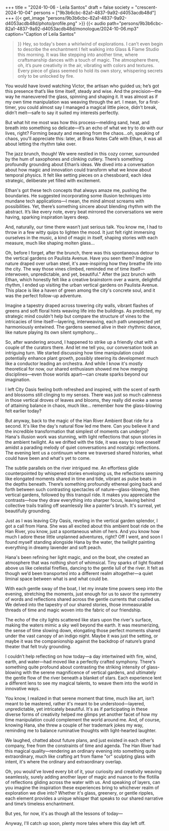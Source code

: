 +++
title = "2024-10-06 - Leila Santos"
draft = false
society = "crescent-2024-10-04"
persons = ["9b3b6cbc-82a1-4837-9a92-d4053acdb48d"]
+++
{{< get_image "persons/9b3b6cbc-82a1-4837-9a92-d4053acdb48d/photo/profile.png" >}}
{{< audio
    path="persons/9b3b6cbc-82a1-4837-9a92-d4053acdb48d/monologue/2024-10-06.mp3" 
    caption="Caption of Leila Santos"
>}}
Hey, so today's been a whirlwind of explorations.
I can’t even begin to describe the enchantment I felt walking into Glass & Flame Studio this morning. It was like stepping into another time, where craftsmanship dances with a touch of magic. The atmosphere there, oh, it’s pure creativity in the air, vibrating with colors and textures. Every piece of glass seemed to hold its own story, whispering secrets only to be unlocked by fire.

You would have loved watching Victor, the artisan who guided us; he’s got this presence that’s like time itself, steady and wise. And the precision—the way he maneuvered the glass, spinning and shaping it. It was almost as if my own time manipulation was weaving through the art. I mean, for a first-timer, you could almost say I managed a magical little piece, didn’t break, didn’t melt—safe to say it suited my interests perfectly. 

But what hit me most was how this process—melding sand, heat, and breath into something so delicate—it’s an echo of what we try to do with our lives, right? Forming beauty and meaning from the chaos...oh, speaking of chaos, you'll appreciate this: later, at Brass Notes Café with Ethan, it was all about letting the rhythm take over.

The jazz brunch, though! We were nestled in this cozy corner, surrounded by the hum of saxophones and clinking cutlery. There’s something profoundly grounding about Ethan’s ideas. We dived into a conversation about how magic and innovation could transform what we know about temporal physics. It felt like setting pieces on a chessboard, each idea strategic, deliberate yet filled with excitement. 

Ethan's got these tech concepts that always amaze me, pushing the boundaries. He suggested incorporating some illusion techniques into mundane tech applications—I mean, the mind almost screams with possibilities. Yet, there’s something sincere about blending rhythm with the abstract. It’s like every note, every beat mirrored the conversations we were having, sparking inspiration layers deep.

And, naturally, our time there wasn’t just serious talk. You know me, I had to throw in a few witty quips to lighten the mood. It just felt right immersing ourselves in the music, a kind of magic in itself, shaping stories with each measure, much like shaping molten glass... 

Oh, before I forget, after the brunch, there was this spontaneous detour to the vertical gardens on Paulista Avenue. Have you seen them? Imagine nature draped over urban steel, it's awe-inspiring how they breathe life into the city. The way those vines climbed, reminded me of time itself—interwoven, unpredictable, and yet, beautiful."
After the jazz brunch with Ethan, which honestly felt like a creative brainstorm over a warm, delightful rhythm, I ended up visiting the urban vertical gardens on Paulista Avenue. This place is like a haven of green among the city's concrete soul, and it was the perfect follow-up adventure.

Imagine a tapestry draped across towering city walls, vibrant flashes of greens and soft floral hints weaving life into the buildings. As predicted, my strategic mind couldn't help but compare the structure of vines to the intricacies of time itself—layering, interweaving, each path unexpected yet harmoniously entwined. The gardens seemed alive in their rhythmic dance, like nature playing its own silent symphony...

So, after wandering around, I happened to strike up a friendly chat with a couple of the curators there. And let me tell you, our conversation took an intriguing turn. We started discussing how time manipulation could potentially enhance plant growth, possibly steering its development much like a conductor leading an orchestra. And while I know it's mostly theoretical for now, our shared enthusiasm showed me how merging disciplines—even those worlds apart—can create sparks beyond our imagination.

I left City Oasis feeling both refreshed and inspired, with the scent of earth and blossoms still clinging to my senses. There was just so much calmness in those vertical droves of leaves and blooms, they really did evoke a sense of attaining balance in chaos, much like... remember how the glass-blowing felt earlier today?

But anyway, back to the magic of the Han River Ambient Boat ride for a second. It's like the day's natural flow led me there. Can you believe it and the incredible transformation that simplest of moments can undergo? Hana's illusion work was stunning, with light reflections that spun stories in the ambient twilight. As we drifted with the tide, it was easy to lose oneself amidst a parading melody of quiet conversations and nostalgic reflections. The evening lent us a continuum where we traversed shared histories, what could have been and what's yet to come.

The subtle parallels on the river intrigued me. An effortless glide counterpointed by whispered stories enveloping us, the reflections seeming like elongated moments shared in time and tide, vibrant as pulse beats in the depths beneath. There’s something profoundly ethereal going back and forth between such contrasting spectacles of nature—glass-blowing, then vertical gardens, followed by this tranquil ride. It makes you appreciate the contrasts—how they draw everything into sharper focus, leaving behind collective trails trailing off seamlessly like a painter's brush. It's surreal, yet beautifully grounding.


Just as I was leaving City Oasis, reveling in the vertical garden splendor, I got a call from Hana. She was all excited about this ambient boat ride on the Han River, you know, just a spontaneous whim of hers. And you know how much I adore these little unplanned adventures, right? Off I went, and soon I found myself standing alongside Hana by the water, the twilight painting everything in dreamy lavender and soft peach.

Hana's been refining her light magic, and on the boat, she created an atmosphere that was nothing short of whimsical. Tiny sparks of light floated above us like celestial fireflies, dancing to the gentle lull of the river. It felt as though we’d been transported into a different realm altogether—a quiet liminal space between what is and what could be.

With each gentle sway of the boat, I let my innate time powers seep into the evening, stretching the moments, just enough for us to savor the symmetry of words and reflections shared across the gentle currents that cradled us. We delved into the tapestry of our shared stories, those immeasurable threads of time and magic woven into the fabric of our friendship.

The echo of the city lights scattered like stars upon the river's surface, making the waters mimic a sky well beyond the earth. It was mesmerizing, the sense of time slowing down, elongating those perfect moments shared under the vast canopy of an indigo night. Maybe it was just the setting, or maybe it was the companionship against the backdrop of nature’s grand theater that felt truly grounding.

I couldn’t help reflecting on how today—a day intertwined with fire, wind, earth, and water—had moved like a perfectly crafted symphony. There's something quite profound about contrasting the striking intensity of glass-blowing with the serene magnificence of vertical gardens, and ultimately the gentle flow of the river beneath a blanket of stars. Each experience lent a different lens to see my magical talents, to weave them into the world in innovative ways.

You know, I realized in that serene moment that time, much like art, isn’t meant to be mastered, rather it's meant to be understood—layered, unpredictable, yet intricately beautiful. It's as if participating in these diverse forms of creativity helped me glimps yet another facet of how my time manipulation could complement the world around me. And, of course, knowing Hana, she threw a couple of her trademark jokes my way, reminding me to balance ruminative thoughts with light-hearted laughter.

We laughed, chatted about future plans, and just existed in each other’s company, free from the constraints of time and agenda. The Han River had this magical quality—rendering an ordinary evening into something quite extraordinary, much like crafting art from flame "or" sculpting glass with intent, it's where the ordinary and extraordinary overlap.

Oh, you would've loved every bit of it, your curiosity and creativity weaving seamlessly, surely adding another layer of magic and nuance to the flotilla of reflections gliding across the water with us. And speaking of layers, can you imagine the inspiration these experiences bring to whichever realm of exploration we dive into? Whether it's glass, greenery, or gentle ripples, each element provides a unique whisper that speaks to our shared narrative and time’s timeless enchantment.

But yes, for now, it's as though all the lessons of today—


Anyway, I'll catch up soon, plenty more tales where this day left off.
